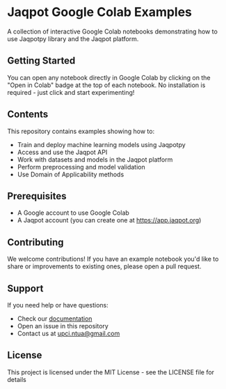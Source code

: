 # Jaqpot Google Colab Examples

A collection of interactive Google Colab notebooks demonstrating how to use Jaqpotpy library and the Jaqpot platform.

## Getting Started
You can open any notebook directly in Google Colab by clicking on the "Open in Colab" badge at the top of each notebook. No installation is required - just click and start experimenting!

## Contents
This repository contains examples showing how to:
- Train and deploy machine learning models using Jaqpotpy
- Access and use the Jaqpot API
- Work with datasets and models in the Jaqpot platform
- Perform preprocessing and model validation
- Use Domain of Applicability methods

## Prerequisites
- A Google account to use Google Colab
- A Jaqpot account (you can create one at https://app.jaqpot.org)

## Contributing
We welcome contributions! If you have an example notebook you'd like to share or improvements to existing ones, please open a pull request.

## Support
If you need help or have questions:
- Check our [documentation](https://docs.jaqpot.org)
- Open an issue in this repository
- Contact us at upci.ntua@gmail.com

## License
This project is licensed under the MIT License - see the LICENSE file for details
